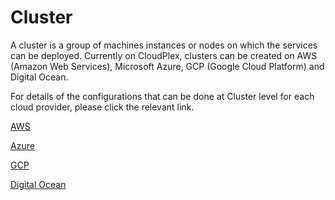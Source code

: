 # Cluster

A cluster is a group of machines instances or nodes on which the services can be deployed. Currently on CloudPlex, clusters can be created on AWS (Amazon Web Services), Microsoft Azure, GCP (Google Cloud Platform) and Digital Ocean.

For details of the configurations that can be done at Cluster level for each cloud provider, please click the relevant link.

[AWS](pages/user-guide/components/cluster/aws-cluster/aws-cluster)

[Azure](pages/user-guide/components/cluster/azure-cluster/azure-cluster)

[GCP](pages/user-guide/components/cluster/gcp-cluster/gcp-cluster)

[Digital Ocean](pages/user-guide/components/cluster/do-cluster/do-cluster)
